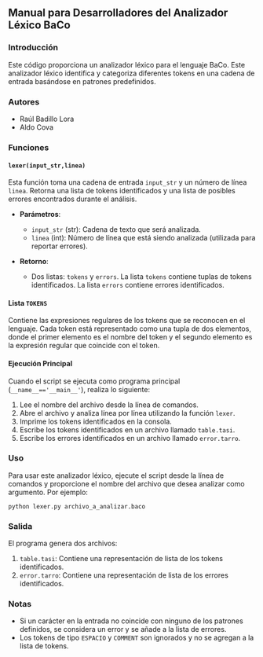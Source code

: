 ## Manual para Desarrolladores del Analizador Léxico BaCo

### Introducción

Este código proporciona un analizador léxico para el lenguaje BaCo. Este analizador léxico identifica y categoriza diferentes tokens en una cadena de entrada basándose en patrones predefinidos.

### Autores
- Raúl Badillo Lora
- Aldo Cova

### Funciones

#### `lexer(input_str,linea)`
Esta función toma una cadena de entrada `input_str` y un número de línea `linea`. Retorna una lista de tokens identificados y una lista de posibles errores encontrados durante el análisis.

- **Parámetros**:
  - `input_str` (str): Cadena de texto que será analizada.
  - `linea` (int): Número de línea que está siendo analizada (utilizada para reportar errores).

- **Retorno**: 
  - Dos listas: `tokens` y `errors`. La lista `tokens` contiene tuplas de tokens identificados. La lista `errors` contiene errores identificados.

#### Lista `TOKENS`
Contiene las expresiones regulares de los tokens que se reconocen en el lenguaje. Cada token está representado como una tupla de dos elementos, donde el primer elemento es el nombre del token y el segundo elemento es la expresión regular que coincide con el token.

#### Ejecución Principal

Cuando el script se ejecuta como programa principal (`__name__=='__main__'`), realiza lo siguiente:

1. Lee el nombre del archivo desde la línea de comandos.
2. Abre el archivo y analiza línea por línea utilizando la función `lexer`.
3. Imprime los tokens identificados en la consola.
4. Escribe los tokens identificados en un archivo llamado `table.tasi`.
5. Escribe los errores identificados en un archivo llamado `error.tarro`.

### Uso

Para usar este analizador léxico, ejecute el script desde la línea de comandos y proporcione el nombre del archivo que desea analizar como argumento. Por ejemplo:

```
python lexer.py archivo_a_analizar.baco
```

### Salida

El programa genera dos archivos:

1. `table.tasi`: Contiene una representación de lista de los tokens identificados.
2. `error.tarro`: Contiene una representación de lista de los errores identificados.

### Notas

- Si un carácter en la entrada no coincide con ninguno de los patrones definidos, se considera un error y se añade a la lista de errores.
- Los tokens de tipo `ESPACIO` y `COMMENT` son ignorados y no se agregan a la lista de tokens.
